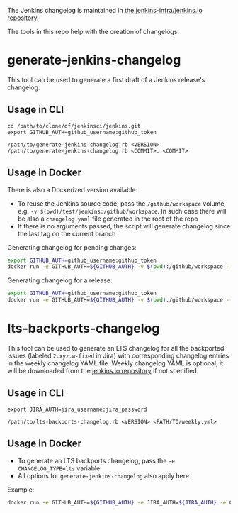 The Jenkins changelog is maintained in [the jenkins-infra/jenkins.io repository](https://github.com/jenkins-infra/jenkins.io/tree/master/content/_data/changelogs).

The tools in this repo help with the creation of changelogs.

# generate-jenkins-changelog

This tool can be used to generate a first draft of a Jenkins release's changelog.

## Usage in CLI

```
cd /path/to/clone/of/jenkinsci/jenkins.git
export GITHUB_AUTH=github_username:github_token

/path/to/generate-jenkins-changelog.rb <VERSION>
/path/to/generate-jenkins-changelog.rb <COMMIT>..<COMMIT>
```

## Usage in Docker

There is also a Dockerized version available:

* To reuse the Jenkins source code, pass the `/github/workspace` volume, e.g. `-v $(pwd)/test/jenkins:/github/workspace`.
  In such case there will be also a `changelog.yaml` file generated in the root of the repo
* If there is no arguments passed, the script will generate changelog since the last tag on the current branch

Generating changelog for pending changes:

```sh
export GITHUB_AUTH=github_username:github_token
docker run -e GITHUB_AUTH=${GITHUB_AUTH} -v $(pwd):/github/workspace --rm onenashev/jenkins-changelog-generator
```

Generating changelog for a release:

```sh
export GITHUB_AUTH=github_username:github_token
docker run -e GITHUB_AUTH=${GITHUB_AUTH} -v $(pwd):/github/workspace --rm onenashev/jenkins-changelog-generator 2.204
```

# lts-backports-changelog

This tool can be used to generate an LTS changelog for all the backported issues (labeled `2.xyz.w-fixed` in Jira) with corresponding changelog entries in the weekly changelog YAML file.
Weekly changelog YAML is optional, it will be downloaded from the [jenkins.io repository](https://github.com/jenkins-infra/jenkins.io/blob/master/content/_data/changelogs/weekly.yml) if not specified.

## Usage in CLI

```
export JIRA_AUTH=jira_username:jira_password

/path/to/lts-backports-changelog.rb <VERSION> <PATH/TO/weekly.yml>
```

## Usage in Docker

* To generate an LTS backports changelog, pass the `-e CHANGELOG_TYPE=lts` variable
* All options for `generate-jenkins-changelog` also apply here

Example:

```sh
docker run -e GITHUB_AUTH=${GITHUB_AUTH} -e JIRA_AUTH=${JIRA_AUTH} -e CHANGELOG_TYPE=lts -v $(pwd):/github/workspace --rm onenashev/jenkins-changelog-generator 2.190.3
```
